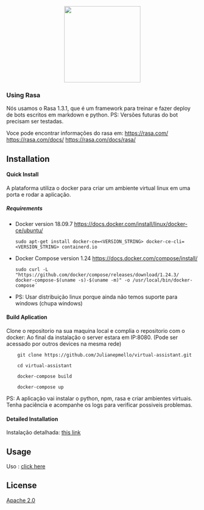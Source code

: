 <p align="center">
  <img src="https://www.kyros.com.br/wp-content/themes/Kyros%202.0/img/logo.png" width="200" height="200"/>
</p>

### Using Rasa  

Nós usamos o Rasa 1.3.1, que é um framework para treinar e fazer deploy de bots escritos em markdown e python.
PS: Versões futuras do bot precisam ser testadas.

Voce pode encontrar informações do rasa em:
  https://rasa.com/ 
  https://rasa.com/docs/
  https://rasa.com/docs/rasa/

## Installation

#### Quick Install

A plataforma utiliza o docker para criar um ambiente virtual linux em uma porta e rodar a aplicação.

##### Requirements
   - Docker version 18.09.7
      https://docs.docker.com/install/linux/docker-ce/ubuntu/

         sudo apt-get install docker-ce=<VERSION_STRING> docker-ce-cli=<VERSION_STRING> containerd.io

   - Docker Compose version 1.24
     https://docs.docker.com/compose/install/

         sudo curl -L "https://github.com/docker/compose/releases/download/1.24.3/  docker-compose-$(uname -s)-$(uname -m)" -o /usr/local/bin/docker-compose´
  
   - PS: Usar distribuição linux porque ainda não temos suporte para windows (chupa windows)    

#### Build Aplication

Clone o repositorio na sua maquina local e complia o repositorio com o docker:
Ao final da instalação o server estara em IP:8080. (Pode ser acessado por outros devices na mesma rede)

        git clone https://github.com/Julianepmello/virtual-assistant.git

        cd virtual-assistant
    
        docker-compose build
    
        docker-compose up  

PS:
A aplicação vai instalar o python, npm, rasa e criar ambientes virtuais.
Tenha paciência e acompanhe os logs para verificar possiveis problemas.

#### Detailed Installation

   Instalação detalhada: [this link](docs/installation/Readme.md)

## Usage
   Uso : [click here](docs/usage/Readme.md)

## License


[Apache 2.0](LICENSE)
